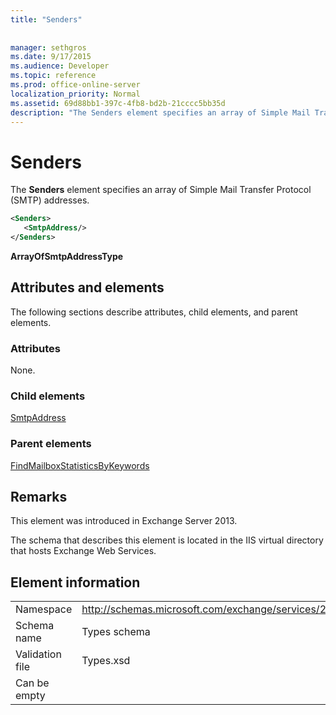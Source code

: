 ```yaml
---
title: "Senders"
 
 
manager: sethgros
ms.date: 9/17/2015
ms.audience: Developer
ms.topic: reference
ms.prod: office-online-server
localization_priority: Normal
ms.assetid: 69d88bb1-397c-4fb8-bd2b-21cccc5bb35d
description: "The Senders element specifies an array of Simple Mail Transfer Protocol (SMTP) addresses."
---
```


# Senders

The **Senders** element specifies an array of Simple Mail Transfer Protocol (SMTP) addresses. 
  
```XML
<Senders>
   <SmtpAddress/>
</Senders>
```

 **ArrayOfSmtpAddressType**
## Attributes and elements

The following sections describe attributes, child elements, and parent elements.
  
### Attributes

None.
  
### Child elements

[SmtpAddress](smtpaddress.md)
  
### Parent elements

[FindMailboxStatisticsByKeywords](findmailboxstatisticsbykeywords.md)
  
## Remarks

This element was introduced in Exchange Server 2013.
  
The schema that describes this element is located in the IIS virtual directory that hosts Exchange Web Services.
  
## Element information

|||
|:-----|:-----|
|Namespace  <br/> |http://schemas.microsoft.com/exchange/services/2006/types  <br/> |
|Schema name  <br/> |Types schema  <br/> |
|Validation file  <br/> |Types.xsd  <br/> |
|Can be empty  <br/> ||
   

